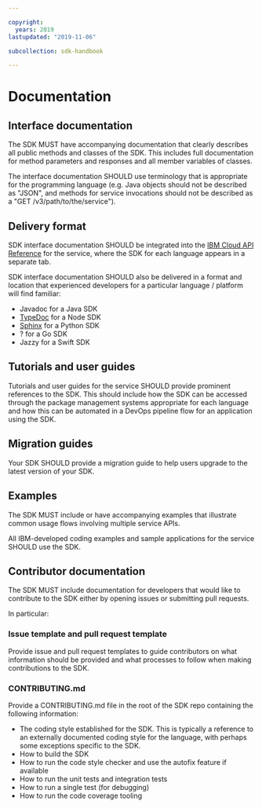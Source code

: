 ```yaml
---

copyright:
  years: 2019
lastupdated: "2019-11-06"

subcollection: sdk-handbook

---
```


# Documentation

## Interface documentation

The SDK MUST have accompanying documentation that clearly describes all public methods and classes of the SDK.
This includes full documentation for method parameters and responses and all member variables of classes.

The interface documentation SHOULD use terminology that is appropriate
for the programming language (e.g. Java objects should not be described as "JSON", and methods for
service invocations should not be described as a "GET /v3/path/to/the/service").

## Delivery format

SDK interface documentation SHOULD be integrated into the [IBM Cloud API Reference](https://cloud.ibm.com/apidocs) for the service,
where the SDK for each language appears in a separate tab.

SDK interface documentation SHOULD also be delivered in a format and location that experienced developers
for a particular language / platform will find familiar:
- Javadoc for a Java SDK
- [TypeDoc](https://typedoc.org/api/index.html) for a Node SDK
- [Sphinx](http://www.sphinx-doc.org/en/master/) for a Python SDK
- ? for a Go SDK
- Jazzy for a Swift SDK

## Tutorials and user guides

Tutorials and user guides for the service SHOULD provide prominent references to the SDK.
This should include how the SDK can be accessed through the package management systems appropriate for each language
and how this can be automated in a DevOps pipeline flow for an application using the SDK.

## Migration guides

Your SDK SHOULD provide a migration guide to help users upgrade to the latest version of your SDK.

## Examples

The SDK MUST include or have accompanying examples that illustrate common usage flows involving multiple service APIs.

All IBM-developed coding examples and sample applications for the service SHOULD use the SDK.

## Contributor documentation

The SDK MUST include documentation for developers that would like to contribute to the SDK
either by opening issues or submitting pull requests.

In particular:

### Issue template and pull request template

Provide issue and pull request templates to guide contributors on what information should be provided
and what processes to follow when making contributions to the SDK.

### CONTRIBUTING.md

Provide a CONTRIBUTING.md file in the root of the SDK repo containing the following information:
- The coding style established for the SDK. This is typically a reference to an externally documented coding
style for the language, with perhaps some exceptions specific to the SDK.
- How to build the SDK
- How to run the code style checker and use the autofix feature if available
- How to run the unit tests and integration tests
- How to run a single test (for debugging)
- How to run the code coverage tooling
